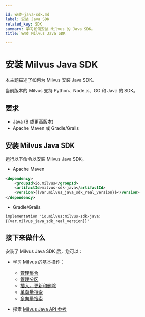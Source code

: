 ```yaml
---

id: 安装-java-sdk.md
label: 安装 Java SDK
related_key: SDK
summary: 学习如何安装 Milvus 的 Java SDK。
title: 安装 Milvus Java SDK

---
```


# 安装 Milvus Java SDK

本主题描述了如何为 Milvus 安装 Java SDK。

当前版本的 Milvus 支持 Python、Node.js、GO 和 Java 的 SDK。

## 要求

- Java (8 或更高版本)
- Apache Maven 或 Gradle/Grails

## 安装 Milvus Java SDK

运行以下命令以安装 Milvus Java SDK。

- Apache Maven

```xml
<dependency>
    <groupId>io.milvus</groupId>
    <artifactId>milvus-sdk-java</artifactId>
    <version>{{var.milvus_java_sdk_real_version}}</version>
</dependency>
```

- Gradle/Grails

```
implementation 'io.milvus:milvus-sdk-java:{{var.milvus_java_sdk_real_version}}'
```

## 接下来做什么

安装了 Milvus Java SDK 后，您可以：

- 学习 Milvus 的基本操作：
  - [管理集合](manage-collections.md)
  - [管理分区](manage-partitions.md)
  - [插入、更新和删除](insert-update-delete.md)
  - [单向量搜索](single-vector-search.md)
  - [多向量搜索](multi-vector-search.md)

- 探索 [Milvus Java API 参考](/api-reference/java/v{{var.milvus_java_sdk_version}}/About.md)